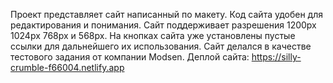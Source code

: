 Проект представляет сайт написанный по макету.
Код сайта удобен для редактирования и понимания.
Сайт поддерживает разрешения 1200px 1024px 768px и 568px.
На кнопках сайта уже установлены пустые ссылки для дальнейшего их использования.
Сайт делался в качестве тестового задания от компании Modsen.
Деплой сайта: https://silly-crumble-f66004.netlify.app
